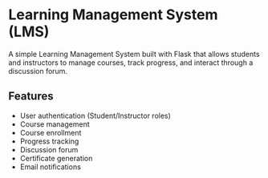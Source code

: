 # Learning Management System (LMS)

A simple Learning Management System built with Flask that allows students and instructors to manage courses, track progress, and interact through a discussion forum.

## Features

- User authentication (Student/Instructor roles)
- Course management
- Course enrollment
- Progress tracking
- Discussion forum
- Certificate generation
- Email notifications

